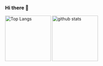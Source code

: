 ### Hi there 👋

<p align="left"> 
  <img alt="Top Langs" height="150px" src="https://github-readme-stats.vercel.app/api/top-langs/?username=takmatsukawa&layout=compact&show_icons=true&theme=graywhite" />
  <img alt="github stats" height="150px" src="https://github-readme-stats.vercel.app/api?username=takmatsukawa&theme=graywhite&show_icons=ture" />
</p>
